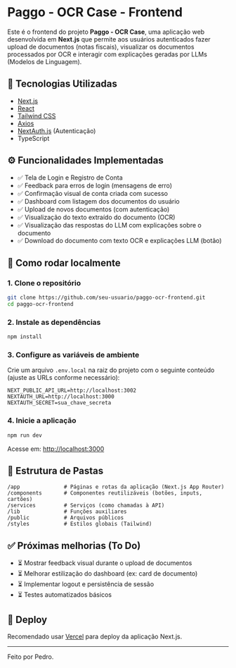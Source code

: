 
# Paggo - OCR Case - Frontend

Este é o frontend do projeto **Paggo - OCR Case**, uma aplicação web desenvolvida em **Next.js** que permite aos usuários autenticados fazer upload de documentos (notas fiscais), visualizar os documentos processados por OCR e interagir com explicações geradas por LLMs (Modelos de Linguagem).

## 🧩 Tecnologias Utilizadas

- [Next.js](https://nextjs.org/)
- [React](https://reactjs.org/)
- [Tailwind CSS](https://tailwindcss.com/)
- [Axios](https://axios-http.com/)
- [NextAuth.js](https://next-auth.js.org/) (Autenticação)
- TypeScript

## ⚙️ Funcionalidades Implementadas

- ✅ Tela de Login e Registro de Conta
- ✅ Feedback para erros de login (mensagens de erro)
- ✅ Confirmação visual de conta criada com sucesso
- ✅ Dashboard com listagem dos documentos do usuário
- ✅ Upload de novos documentos (com autenticação)
- ✅ Visualização do texto extraído do documento (OCR)
- ✅ Visualização das respostas do LLM com explicações sobre o documento
- ✅ Download do documento com texto OCR e explicações LLM (botão)

## 🧪 Como rodar localmente

### 1. Clone o repositório

```bash
git clone https://github.com/seu-usuario/paggo-ocr-frontend.git
cd paggo-ocr-frontend
```

### 2. Instale as dependências

```bash
npm install
```

### 3. Configure as variáveis de ambiente

Crie um arquivo `.env.local` na raiz do projeto com o seguinte conteúdo (ajuste as URLs conforme necessário):

```
NEXT_PUBLIC_API_URL=http://localhost:3002
NEXTAUTH_URL=http://localhost:3000
NEXTAUTH_SECRET=sua_chave_secreta
```

### 4. Inicie a aplicação

```bash
npm run dev
```

Acesse em: [http://localhost:3000](http://localhost:3000)

## 🧠 Estrutura de Pastas

```
/app              # Páginas e rotas da aplicação (Next.js App Router)
/components       # Componentes reutilizáveis (botões, inputs, cartões)
/services         # Serviços (como chamadas à API)
/lib              # Funções auxiliares
/public           # Arquivos públicos
/styles           # Estilos globais (Tailwind)
```

## ✅ Próximas melhorias (To Do)

- ⏳ Mostrar feedback visual durante o upload de documentos
- ⏳ Melhorar estilização do dashboard (ex: card de documento)
- ⏳ Implementar logout e persistência de sessão
- ⏳ Testes automatizados básicos

## 🚀 Deploy

Recomendado usar [Vercel](https://vercel.com/) para deploy da aplicação Next.js.

---

Feito por Pedro.
